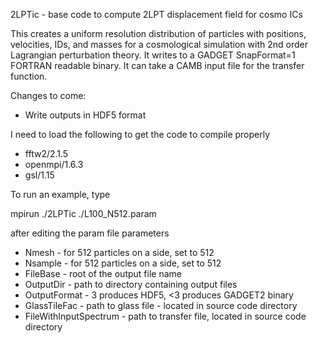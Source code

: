 2LPTic - base code to compute 2LPT displacement field for cosmo ICs

This creates a uniform resolution distribution of particles with positions,
velocities, IDs, and masses for a cosmological simulation with 2nd order Lagrangian perturbation theory. It writes to a GADGET SnapFormat=1 FORTRAN readable binary. It can take a CAMB input file for the transfer function.

Changes to come: 

* Write outputs in HDF5 format

I need to load the following to get the code to compile properly
* fftw2/2.1.5 
* openmpi/1.6.3
* gsl/1.15

To run an example, type

mpirun ./2LPTic ./L100_N512.param

after editing the param file parameters

* Nmesh - for 512 particles on a side, set to 512
* Nsample - for 512 particles on a side, set to 512
* FileBase - root of the output file name
* OutputDir - path to directory containing output files
* OutputFormat - 3 produces HDF5, <3 produces GADGET2 binary
* GlassTileFac - path to glass file - located in source code directory
* FileWithInputSpectrum  - path to transfer file, located in source code directory
